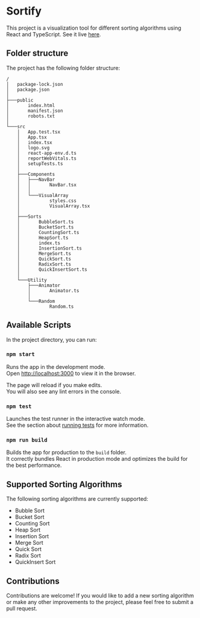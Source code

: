 # Sortify
This project is a visualization tool for different sorting algorithms using React and TypeScript. See it live [here](https://mahadhameed095.github.io/Sortify/).

## Folder structure
The project has the following folder structure:
```
/
│   package-lock.json
│   package.json
│
├───public
│       index.html
│       manifest.json
│       robots.txt
│
└───src
    │   App.test.tsx
    │   App.tsx
    │   index.tsx
    │   logo.svg
    │   react-app-env.d.ts
    │   reportWebVitals.ts
    │   setupTests.ts
    │
    ├───Components
    │   ├───NavBar
    │   │       NavBar.tsx
    │   │
    │   └───VisualArray
    │           styles.css
    │           VisualArray.tsx
    │
    ├───Sorts
    │       BubbleSort.ts
    │       BucketSort.ts
    │       CountingSort.ts
    │       HeapSort.ts
    │       index.ts
    │       InsertionSort.ts
    │       MergeSort.ts
    │       QuickSort.ts
    │       RadixSort.ts
    │       QuickInsertSort.ts
    │
    └───Utility
        ├───Animator
        │       Animator.ts
        │
        └───Random
                Random.ts
```
## Available Scripts

In the project directory, you can run:

### `npm start`

Runs the app in the development mode.\
Open [http://localhost:3000](http://localhost:3000) to view it in the browser.

The page will reload if you make edits.\
You will also see any lint errors in the console.

### `npm test`

Launches the test runner in the interactive watch mode.\
See the section about [running tests](https://facebook.github.io/create-react-app/docs/running-tests) for more information.

### `npm run build`

Builds the app for production to the `build` folder.\
It correctly bundles React in production mode and optimizes the build for the best performance.

## Supported Sorting Algorithms
The following sorting algorithms are currently supported:
+ Bubble Sort
+ Bucket Sort
+ Counting Sort
+ Heap Sort
+ Insertion Sort
+ Merge Sort
+ Quick Sort
+ Radix Sort
+ QuickInsert Sort
## Contributions
Contributions are welcome! If you would like to add a new sorting algorithm or make any other improvements to the project, please feel free to submit a pull request.
